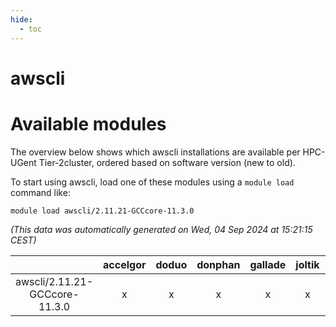```yaml
---
hide:
  - toc
---
```


awscli
======

# Available modules


The overview below shows which awscli installations are available per HPC-UGent Tier-2cluster, ordered based on software version (new to old).

To start using awscli, load one of these modules using a `module load` command like:

```shell
module load awscli/2.11.21-GCCcore-11.3.0
```

*(This data was automatically generated on Wed, 04 Sep 2024 at 15:21:15 CEST)*  

| |accelgor|doduo|donphan|gallade|joltik|shinx|skitty|
| :---: | :---: | :---: | :---: | :---: | :---: | :---: | :---: |
|awscli/2.11.21-GCCcore-11.3.0|x|x|x|x|x|-|x|
